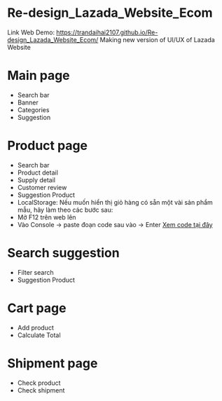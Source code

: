# Re-design_Lazada_Website_Ecom
Link Web Demo: https://trandaihai2107.github.io/Re-design_Lazada_Website_Ecom/
Making new version of UI/UX of Lazada Website
# Main page
- Search bar
- Banner
- Categories
- Suggestion
# Product page
- Search bar
- Product detail
- Supply detail
- Customer review
- Suggestion Product
- LocalStorage:
 Nếu muốn hiển thị giỏ hàng có sẵn một vài sản phẩm mẫu, hãy làm theo các bước sau:
 - Mở F12 trên web lên
 - Vào Console -> paste đoạn code sau vào -> Enter
[Xem code tại đây](https://gist.github.com/LibraJeager/76a31dddbcaf2c23853d20f82c0a1bc9)

# Search suggestion
- Filter search
- Suggestion Product
# Cart page
- Add product
- Calculate Total
# Shipment page
- Check product
- Check shipment


